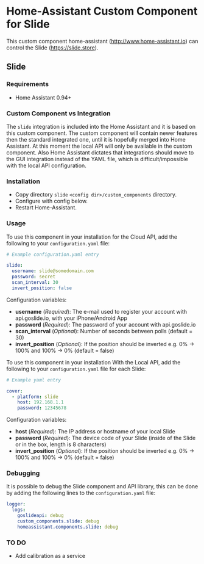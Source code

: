 # Home-Assistant Custom Component for Slide

This custom component home-assistant (http://www.home-assistant.io) can control the Slide (https://slide.store).

## Slide

### Requirements
- Home Assistant 0.94+

### Custom Component vs Integration

The `slide` integration is included into the Home Assistant and it is based on this custom component. The custom component will contain newer features then the standard integrated one, until it is hopefully merged into Home Assistant. At this moment the local API will only be available in the custom component. Also Home Assistant dictates that integrations should move to the GUI integration instead of the YAML file, which is difficult/impossible with the local API configuration.

### Installation

- Copy directory `slide` `<config dir>/custom_components` directory.
- Configure with config below.
- Restart Home-Assistant.

### Usage
To use this component in your installation for the Cloud API, add the following to your `configuration.yaml` file:

```yaml
# Example configuration.yaml entry

slide:
  username: slide@somedomain.com
  password: secret
  scan_interval: 30
  invert_position: false
```

Configuration variables:

- **username** (*Required*): The e-mail used to register your account with api.goslide.io, with your iPhone/Android App
- **password** (*Required*): The password of your account with api.goslide.io
- **scan_interval** (*Optional*): Number of seconds between polls (default = 30)
- **invert_position** (*Optional*): If the position should be inverted e.g. 0% -> 100% and 100% -> 0% (default = false)

To use this component in your installation With the Local API, add the following to your `configuration.yaml` file for each Slide:

```yaml
# Example yaml entry

cover:
  - platform: slide
    host: 192.168.1.1
    password: 12345678
```

Configuration variables:

- **host** (*Required*): The IP address or hostname of your local Slide
- **password** (*Required*): The device code of your Slide (inside of the Slide or in the box, length is 8 characters)
- **invert_position** (*Optional*): If the position should be inverted e.g. 0% -> 100% and 100% -> 0% (default = false)

### Debugging

It is possible to debug the Slide component and API library, this can be done by adding the following lines to the `configuration.yaml` file:

```yaml
logger:
  logs:
    goslideapi: debug
    custom_components.slide: debug
    homeassistant.components.slide: debug
```

### TO DO

- Add calibration as a service
